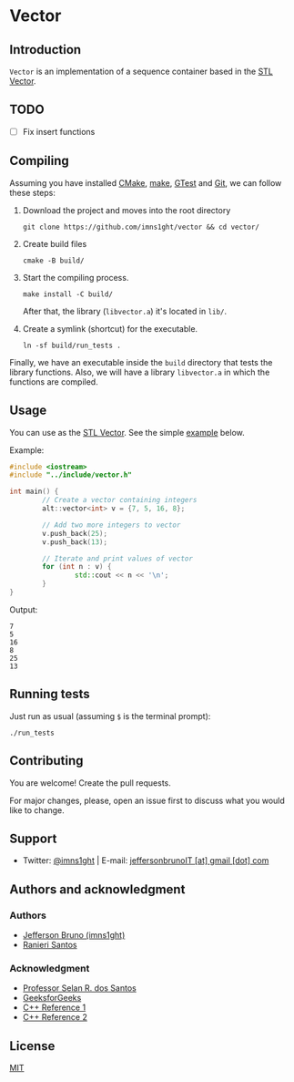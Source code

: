 # Vector

## Introduction

`Vector` is an implementation of a sequence container based in the [STL Vector](https://en.cppreference.com/w/cpp/container/vector).

## TODO

- [ ] Fix insert functions

## Compiling

Assuming you have installed [CMake](https://cmake.org), [make](https://www.gnu.org/software/make/), [GTest](https://github.com/google/googletest) and [Git](https://git-scm.com/), we can follow these steps:

1. Download the project and moves into the root directory
    ```
    git clone https://github.com/imns1ght/vector && cd vector/
    ``` 

2. Create build files
    ```
    cmake -B build/ 
    ``` 

3. Start the compiling process. 
    ```
    make install -C build/
    ```
    After that, the library (`libvector.a`) it's located in `lib/`.

4. Create a symlink (shortcut) for the executable.
    ```
    ln -sf build/run_tests .
    ```

Finally, we have an executable inside the `build` directory that tests the library functions.
Also, we will have a library `libvector.a` in which the functions are compiled.

## Usage

You can use as the [STL Vector](https://en.cppreference.com/w/cpp/container/vector). See the simple [example](https://en.cppreference.com/w/cpp/container/vector#Example) below.

Example:
```cpp
#include <iostream>
#include "../include/vector.h"

int main() {
        // Create a vector containing integers
        alt::vector<int> v = {7, 5, 16, 8};

        // Add two more integers to vector
        v.push_back(25);
        v.push_back(13);

        // Iterate and print values of vector
        for (int n : v) {
                std::cout << n << '\n';
        }
}
```

Output:
```
7
5
16
8
25
13
```

## Running tests

Just run as usual (assuming `$` is the terminal prompt):

```
./run_tests
```

## Contributing
You are welcome! Create the pull requests. 

For major changes, please, open an issue first to discuss what you would like to change.

## Support
* Twitter: [@imns1ght](https://twitter.com/imns1ght) | E-mail: [jeffersonbrunoIT [at] gmail [dot] com](mailto:jeffersonbrunoit@gmail.com)

## Authors and acknowledgment
### Authors
* [Jefferson Bruno (imns1ght)](https://imns1ght.github.io)
* [Ranieri Santos](https://github.com/RanieriSantos)

### Acknowledgment
* [Professor Selan R. dos Santos](https://www.dimap.ufrn.br/~selan/)
* [GeeksforGeeks](https://www.geeksforgeeks.org/)
* [C++ Reference 1](https://en.cppreference.com/w/)
* [C++ Reference 2](http://www.cplusplus.com/reference/)

## License
[MIT](https://choosealicense.com/licenses/mit/)
